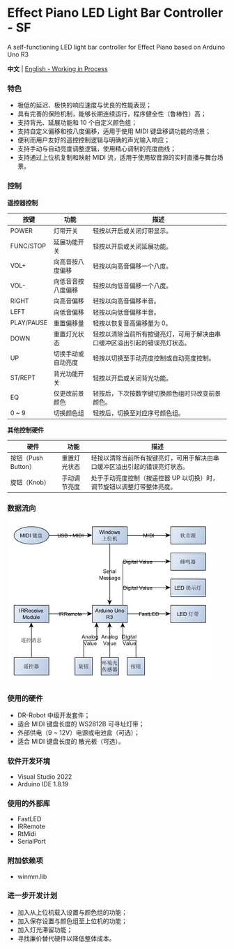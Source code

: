 # Effect Piano LED Light Bar Controller - SF

A self-functioning LED light bar controller for Effect Piano based on Arduino Uno R3

**中文** | [English - Working in Process]()

### 特色

- 极低的延迟、极快的响应速度与优良的性能表现；
- 具有完善的保险机制，能够长期连续运行，程序健全性（鲁棒性）高；
- 支持背光、延展功能和 10 个自定义颜色组；
- 支持自定义偏移和按八度偏移，适用于使用 MIDI 键盘移调功能的场景；
- 便利而用户友好的遥控控制逻辑与明确的声光输入响应；
- 支持手动与自动亮度调整逻辑，使用精心调制的亮度曲线；
- 支持通过上位机复制和映射 MIDI 流，适用于使用软音源的实时直播与舞台场景。

### 控制

**遥控器控制**

| 按键       | 功能               | 描述                                                         |
| ---------- | ------------------ | ------------------------------------------------------------ |
| POWER      | 灯带开关           | 轻按以开启或关闭灯带显示。                                   |
| FUNC/STOP  | 延展功能开关       | 轻按以开启或关闭延展功能。                                   |
| VOL+       | 向高音按八度偏移   | 轻按以向高音偏移一个八度。                                   |
| VOL-       | 向低音音按八度偏移 | 轻按以向低音偏移一个八度。                                   |
| RIGHT      | 向高音偏移         | 轻按以向高音偏移半音。                                       |
| LEFT       | 向低音偏移         | 轻按以向低音偏移半音。                                       |
| PLAY/PAUSE | 重置偏移量         | 轻按以恢复音高偏移量为 0。                                   |
| DOWN       | 重置灯光状态       | 轻按以清除当前所有按键亮灯，可用于解决由串口缓冲区溢出引起的错误亮灯状态。 |
| UP         | 切换手动或自动亮度 | 轻按以切换至手动亮度控制或自动亮度控制。                     |
| ST/REPT    | 背光功能开关       | 轻按以开启或关闭背光功能。                                   |
| EQ         | 仅更改前景颜色     | 轻按后，下次按数字键切换颜色组时只改变前景颜色。             |
| 0 ~ 9      | 切换颜色组         | 轻按后，切换至对应序号颜色组。                               |

**其他控制硬件**

| 硬件                | 功能         | 描述                                                         |
| ------------------- | ------------ | ------------------------------------------------------------ |
| 按钮（Push Button） | 重置灯光状态 | 轻按以清除当前所有按键亮灯，可用于解决由串口缓冲区溢出引起的错误亮灯状态。 |
| 旋钮（Knob）        | 手动调节亮度 | 处于手动亮度控制（按遥控器 UP 以切换）时，调节旋钮以调整灯带整体亮度。 |

### 数据流向

![Data Flow](EffectPiano_SF_DataFlow.png)

### 使用的硬件

- DR-Robot 中级开发套件；
- 适合 MIDI 键盘长度的 WS2812B 可寻址灯带；
- 外部供电（9 ~ 12V）电源或电池盒（可选）；
- 适合 MIDI 键盘长度的 散光板（可选）。

### 软件开发环境

- Visual Studio 2022
- Arduino IDE 1.8.19

### 使用的外部库

- FastLED
- IRRemote
- RtMidi
- SerialPort

### 附加依赖项

- winmm.lib

### 进一步开发计划

- 加入从上位机载入设置与颜色组的功能；
- 加入保存设置与颜色组至上位机的功能；
- 加入灯光滞留功能；
- 寻找廉价替代硬件以降低整体成本。
